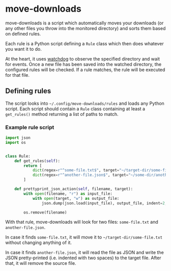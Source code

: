# move-downloads

move-downloads is a script which automatically moves your downloads (or any other files you throw into the monitored directory) and sorts them based on defined rules.

Each rule is a Python script defining a `Rule` class which then does whatever you want it to do.

At the heart, it uses [watchdog](https://pypi.org/project/watchdog/) to observe the specified directory and wait for events. Once a new file has been saved into the watched directory, the configured rules will be checked. If a rule matches, the rule will be executed for that file.

## Defining rules

The script looks into `~/.config/move-downloads/rules` and loads any Python script. Each script should contain a `Rule` class containing at least a `get_rules()` method returning a list of paths to match.

### Example rule script

```python
import json
import os


class Rule:
    def get_rules(self):
        return [
            dict(regex=r"^some-file.txt$", target="~/target-dir/some-file.txt"),
            dict(regex=r"^another-file.json$", target="~/some-dir/another-file.json", action=self.prettyprint_json_action)
        ]

    def prettyprint_json_action(self, filename, target):
        with open(filename, "r") as input_file:
            with open(target, "w") as output_file:
                json.dump(json.load(input_file), output_file, indent=2, sort_keys=True)

        os.remove(filename)
```

With that rule, move-downloads will look for two files: `some-file.txt` and `another-file.json`.

In case it finds `some-file.txt`, it will move it to `~/target-dir/some-file.txt` without changing anything of it.

In case it finds `another-file.json`, it will read the file as JSON and write the JSON pretty-printed (i.e. indented with two spaces) to the target file. After that, it will remove the source file.